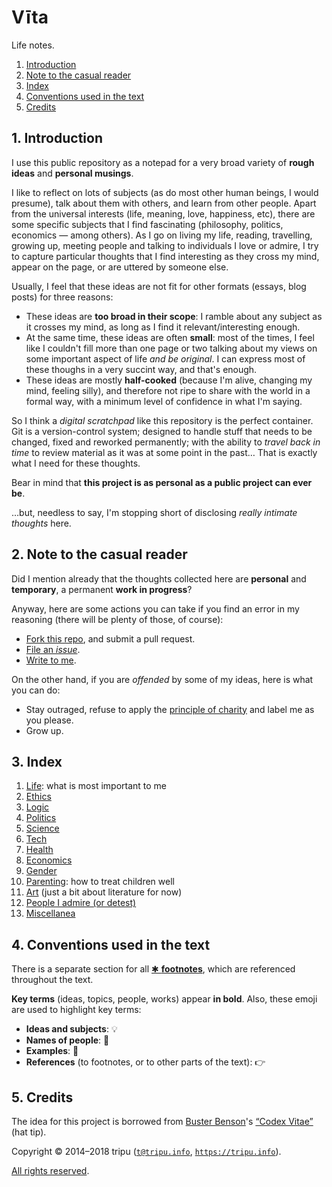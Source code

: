 # V&#299;ta

Life notes.

1. [Introduction](#1-introduction)
1. [Note to the casual reader](#2-note-to-the-casual-reader)
1. [Index](#3-index)
1. [Conventions used in the text](#4-conventions-used-in-the-text)
1. [Credits](#5-credits)

## 1. Introduction

I use this public repository as a notepad for a very broad variety of **rough ideas** and **personal musings**.

I like to reflect on lots of subjects (as do most other human beings, I would presume), talk about them with others, and learn from other people.
Apart from the universal interests (life, meaning, love, happiness, etc), there are some specific subjects that I find fascinating (philosophy, politics,
economics&nbsp;&mdash;&nbsp;among others).
As I go on living my life, reading, travelling, growing up, meeting people and talking to individuals I love or admire, I try to capture particular thoughts
that I find interesting as they cross my mind, appear on the page, or are uttered by someone else.

Usually, I feel that these ideas are not fit for other formats (essays, blog posts) for three reasons:

* These ideas are **too broad in their scope**: I ramble about any subject as it crosses my mind, as long as I find it relevant/interesting enough.
* At the same time, these ideas are often **small**: most of the times, I feel like I couldn't fill more than one page or two talking about my views on some
  important aspect of life *and be original*.
  I can express most of these thoughs in a very succint way, and that's enough.
* These ideas are mostly **half-cooked** (because I'm alive, changing my mind, feeling silly), and therefore not ripe to share with the world in a formal way,
  with a minimum level of confidence in what I'm saying.

So I think a *digital scratchpad* like this repository is the perfect container.
Git is a version-control system; designed to handle stuff that needs to be changed, fixed and reworked permanently; with the ability to *travel back in time* to
review material as it was at some point in the past&hellip;
That is exactly what I need for these thoughts.

Bear in mind that **this project is as personal as a public project can ever be**.

&hellip;but, needless to say, I'm stopping short of disclosing *really intimate thoughts* here.

## 2. Note to the casual reader

Did I mention already that the thoughts collected here are **personal** and **temporary**, a permanent **work in progress**?

Anyway, here are some actions you can take if you find an error in my reasoning (there will be plenty of those, of course):

* [Fork this repo](https://github.com/tripu/Vita/#fork-destination-box), and submit a pull request.
* [File an *issue*](https://github.com/tripu/Vita/issues/new).
* [Write to me](mailto:t@tripu.info).

On the other hand, if you are *offended* by some of my ideas, here is what you can do:

* Stay outraged, refuse to apply the [principle of charity](https://en.wikipedia.org/wiki/Principle_of_charity) and label me as you please.
* Grow up.

## 3. Index

1. [Life](doc/life.md#life): what is most important to me
1. [Ethics](doc/ethics.md#ethics)
1. [Logic](doc/logic.md#logic)
1. [Politics](doc/politics.md#politics)
1. [Science](doc/science.md#science)
1. [Tech](doc/tech.md#tech)
1. [Health](doc/health.md#health)
1. [Economics](doc/economics.md#economics)
1. [Gender](doc/gender.md#gender)
1. [Parenting](doc/parenting.md#parenting): how to treat children well
1. [Art](doc/art.md#art) (just a bit about literature for now)
1. [People I admire (or detest)](doc/people.md#people-i-admire-or-detest)
1. [Miscellanea](doc/miscellanea.md#miscellanea)

## 4. Conventions used in the text

There is a separate section for all [&#10033;&nbsp;**footnotes**](doc/footnotes.md#footnotes), which are referenced throughout the text.

**Key terms** (ideas, topics, people, works) appear **in bold**.
Also, these emoji are used to highlight key terms:

* **Ideas and subjects**: 💡
* **Names of people**: 👤
* **Examples**: 💭
* **References** (to footnotes, or to other parts of the text): 👉

## 5. Credits

The idea for this project is borrowed from [Buster Benson](https://github.com/busterbenson)'s
[&ldquo;Codex Vitae&rdquo;](https://github.com/busterbenson/public/blob/master/Codex.md) (hat tip).

Copyright &copy; 2014&ndash;2018 tripu ([`t@tripu.info`](mailto:t@tripu.info), [`https://tripu.info`](https://tripu.info/)).

[All rights reserved](LICENSE.md).
